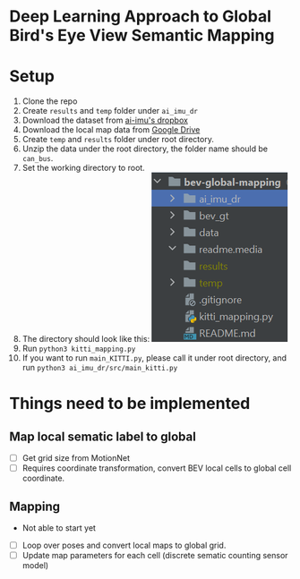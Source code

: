 # Deep Learning Approach to Global Bird's Eye View Semantic Mapping

# Setup
1. Clone the repo
2. Create `results` and `temp` folder under `ai_imu_dr`
3. Download the dataset from [ai-imu's dropbox](https://www.dropbox.com/s/ey41xsvfqca30vv/data.zip)
4. Download the local map data from [Google Drive](https://drive.google.com/file/d/1i5vMMN_DKbk3g-sNs-eEluKYWHowTE_-/view?usp=share_link)
5. Create `temp` and `results` folder under root directory.
6. Unzip the data under the root directory, the folder name should be `can_bus`.
7. Set the working directory to root.
8. The directory should look like this: ![directory](readme.media/readme.directory.png)
9. Run `python3 kitti_mapping.py`
10. If you want to run `main_KITTI.py`, please call it under root directory, and run `python3 ai_imu_dr/src/main_kitti.py`

# Things need to be implemented
## Map local sematic label to global
- [ ] Get grid size from MotionNet
- [ ] Requires coordinate transformation, convert BEV local cells to global cell coordinate.
## Mapping 
- Not able to start yet
- [ ] Loop over poses and convert local maps to global grid.
- [ ] Update map parameters for each cell (discrete sematic counting sensor model)